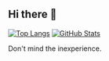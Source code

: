 ## Hi there 👋
<!-- GitHub Stats Card -->
[![Top Langs](https://github-readme-stats-mu-five-18.vercel.app/api/top-langs/?username=Ryukagu08&layout=compact&theme=chartreuse-dark&hide=mathematica,assembly,c,dockerfile&langs_count=10)](https://github.com/anuraghazra/github-readme-stats) 
[![GitHub Stats](https://github-readme-stats-mu-five-18.vercel.app/api?username=Ryukagu08&theme=chartreuse-dark&hide_rank=true)](https://github.com/anuraghazra/github-readme-stats)

Don't mind the inexperience.
<!--
**Ryukagu08/Ryukagu08** is a ✨ _special_ ✨ repository because its `README.md` (this file) appears on your GitHub profile.

Here are some ideas to get you started:

- 🔭 I’m currently working on ...
- 🌱 I’m currently learning ...
- 👯 I’m looking to collaborate on ...
- 🤔 I’m looking for help with ...
- 💬 Ask me about ...
- 📫 How to reach me: ...
- 😄 Pronouns: ...
- ⚡ Fun fact: ...
-->
